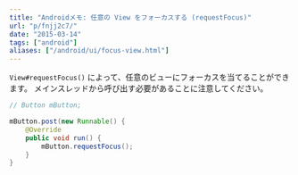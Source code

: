 ```yaml
---
title: "Androidメモ: 任意の View をフォーカスする (requestFocus)"
url: "p/fnjj2c7/"
date: "2015-03-14"
tags: ["android"]
aliases: ["/android/ui/focus-view.html"]
---
```


`View#requestFocus()` によって、任意のビューにフォーカスを当てることができます。
メインスレッドから呼び出す必要があることに注意してください。

```java
// Button mButton;

mButton.post(new Runnable() {
    @Override
    public void run() {
        mButton.requestFocus();
    }
}
```

